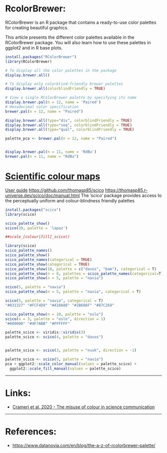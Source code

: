 
# RcolorBrewer:

RColorBrewer is an R package that contains a ready-to-use color palettes for creating beautiful graphics.

This article presents the different color palettes available in the RColorBrewer package. You will also learn how to use these palettes in ggplot2 and in R base plots.


```R
install.packages("RColorBrewer")
library(RColorBrewer)
```

```R
# To display all the color palettes in the package
display.brewer.all()

# To display only colorblind-friendly brewer palettes
display.brewer.all(colorblindFriendly = TRUE)

# View a single RColorBrewer palette by specifying its name
display.brewer.pal(n = 12, name = 'Paired') 
# Hexadecimal color specification 
brewer.pal(n = 12, name = "Paired")

display.brewer.all(type="div", colorblindFriendly = TRUE)
display.brewer.all(type="seq", colorblindFriendly = TRUE)
display.brewer.all(type="qual", colorblindFriendly = TRUE)

palette_pca <- brewer.pal(n = 12, name = "Paired")


display.brewer.pal(n = 11, name = 'RdBu')
brewer.pal(n = 11, name = "RdBu")

```



# [Scientific colour maps](https://www.fabiocrameri.ch/colourmaps/)
[User guide](https://www.fabiocrameri.ch/ws/media-library/d799f7fecb4e439998e43597cd397a6c/readme_scientificcolourmaps.pdf)
https://github.com/thomasp85/scico
https://thomasp85.r-universe.dev/scico/doc/manual.html
The ’scico’ package provides access to the perceptually uniform and colour-blindness friendly palettes 

```R
install.packages("scico")
library(scico)

scico_palette_show()
scico(30, palette = 'lapaz')

##scale_[colour|fill]_scico()

library(scico)
scico_palette_names()
scico_palette_show()
scico_palette_names(categorical = TRUE)
scico_palette_show(categorical = TRUE)
scico_palette_show(10, palette = c("davos", "bam"), categorical = T)
scico_palette_show(n = 6, palettes = scico_palette_names(categorical=T))
scico_palette_show(n = 5, palette = "navia")

scico(5, palette = "navia")
scico_palette_show(n = 5, palette = "navia", categorical = T)

scico(5, palette = "navia", categorical = T)
"#031327" "#FCF4D9" "#418A80" "#1B608F" "#87C269"

scico_palette_show(n = 10, palette = "oslo")
scico(n = 3, palette = "oslo", direction = 1)
"#000000" "#4F7ABB" "#FFFFFF"

palette_scico <- viridis::viridis(3)
palette_scico <- scico(4, palette = "davos")


palette_scico <- scico(3, palette = "nuuk", direction = -1)

palette_scico <- scico(5, palette = "navia")
pca + ggplot2::scale_color_manual(values = palette_scico) + 
  ggplot2::scale_fill_manual(values = palette_scico)
```


---
# Links:
- [Crameri et al. 2020 - The misuse of colour in science communication](https://www.nature.com/articles/s41467-020-19160-7)
---
# References: 
- https://www.datanovia.com/en/blog/the-a-z-of-rcolorbrewer-palette/
